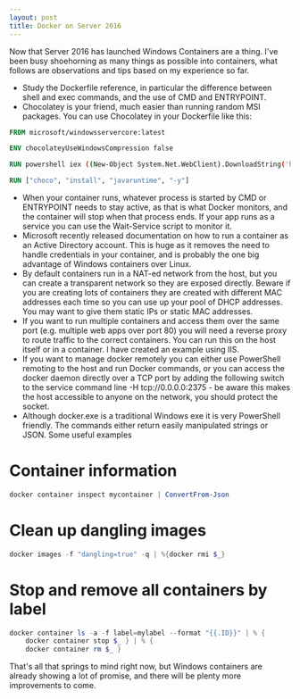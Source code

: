 ```yaml
---
layout: post
title: Docker on Server 2016
---
```


Now that Server 2016 has launched Windows Containers are a thing. I've been busy shoehorning as many things as possible into containers,
what follows are observations and tips based on my experience so far.

* Study the Dockerfile reference, in particular the difference between shell and exec commands, and the use of CMD and ENTRYPOINT.
* Chocolatey is your friend, much easier than running random MSI packages. You can use Chocolatey in your Dockerfile like this:

```dockerfile
FROM microsoft/windowsservercore:latest

ENV chocolateyUseWindowsCompression false

RUN powershell iex ((New-Object System.Net.WebClient).DownloadString('https://chocolatey.org/install.ps1'))

RUN ["choco", "install", "javaruntime", "-y"]
```

* When your container runs, whatever process is started by CMD or ENTRYPOINT needs to stay active, as that is what Docker monitors, and the container will stop when that process ends. If your app runs as a service you can use the Wait-Service script to monitor it.
* Microsoft recently released documentation on how to run a container as an Active Directory account. This is huge as it removes the need to handle credentials in your container, and is probably the one big advantage of Windows containers over Linux.
* By default containers run in a NAT-ed network from the host, but you can create a transparent network so they are exposed directly. Beware if you are creating lots of containers they are created with different MAC addresses each time so you can use up your pool of DHCP addresses. You may want to give them static IPs or static MAC addresses.
* If you want to run multiple containers and access them over the same port (e.g. multiple web apps over port 80) you will need a reverse proxy to route traffic to the correct containers. You can run this on the host itself or in a container. I have created an example using IIS.
* If you want to manage docker remotely you can either use PowerShell remoting to the host and run Docker commands, or you can access the docker daemon directly over a TCP port by adding the following switch to the service command line -H tcp://0.0.0.0:2375 - be aware this makes the host accessible to anyone on the network, you should protect the socket.
* Although docker.exe is a traditional Windows exe it is very PowerShell friendly. The commands either return easily manipulated strings or JSON. Some useful examples

# Container information

```powershell
docker container inspect mycontainer | ConvertFrom-Json
```

# Clean up dangling images

```powershell
docker images -f "dangling=true" -q | %{docker rmi $_}
```

# Stop and remove all containers by label

```powershell
docker container ls -a -f label=mylabel --format "{{.ID}}" | % {
    docker container stop $_ } | % {
    docker container rm $_ }
```

That's all that springs to mind right now, but Windows containers are already showing a lot of promise, and there will be plenty more improvements to come.